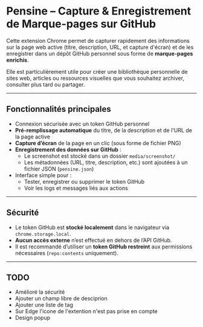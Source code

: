 # Pensine – Capture & Enregistrement de Marque-pages sur GitHub

Cette extension Chrome permet de capturer rapidement des informations sur la page web active (titre, description, URL, et capture d'écran) et de les enregistrer dans un dépôt GitHub personnel sous forme de **marque-pages enrichis**.

Elle est particulièrement utile pour créer une bibliothèque personnelle de sites web, articles ou ressources visuelles que vous souhaitez archiver, consulter plus tard ou partager.

---

## Fonctionnalités principales

- Connexion sécurisée avec un token GitHub personnel
- **Pré-remplissage automatique** du titre, de la description et de l'URL de la page active
- **Capture d’écran** de la page en un clic (sous forme de fichier PNG)
- **Enregistrement des données sur GitHub** :
  - Le screenshot est stocké dans un dossier `media/screenshot/`
  - Les métadonnées (URL, titre, description, etc.) sont ajoutées à un fichier JSON (`pensine.json`)
- Interface simple pour :
  - Tester, enregistrer ou supprimer le token GitHub
  - Voir les logs et messages liés aux actions

---

## Sécurité

- Le token GitHub est **stocké localement** dans le navigateur via `chrome.storage.local`.
- **Aucun accès externe** n’est effectué en dehors de l’API GitHub.
- Il est recommandé d’utiliser un **token GitHub restreint** aux permissions nécessaires (`repo:contents` uniquement).

---

## TODO

- Amélioré la sécurité
- Ajouter un champ libre de desciprion
- Ajouter une liste de tag
- Sur Edge l'icone de l'extention n'est pas prise en compte
- Design popup